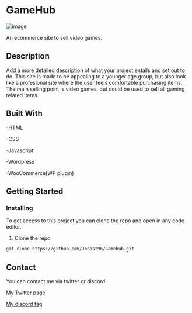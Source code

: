 # GameHub

![image](https://stupefied-kare-e23bac.netlify.app/images/GameHub_Logo.png)

An ecommerce site to sell video games.

## Description

Add a more detailed description of what your project entails and set out to do.
This site is made to be appealing to a younger age group, but also look like a profesional site where the user feels comfortable purchasing items. 
The main selling point is video games, but could be used to sell all gaming related items.


## Built With

-HTML

-CSS

-Javascript


-Wordpress

-WooCommerce(WP plugin)

## Getting Started

### Installing

To get access to this project you can clone the repo and open in any code editor.


1. Clone the repo:

```bash
git clone https://github.com/Jonast96/Gamehub.git
```



## Contact

You can contact me via twitter or discord.

[My Twitter page](https://twitter.com/KozHD)

[My discord tag](Jon-#6134)

